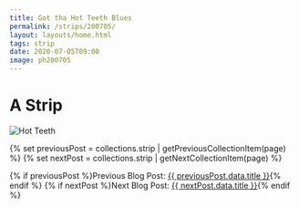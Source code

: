 ```yaml
---
title: Got tha Hot Teeth Blues
permalink: /strips/200705/
layout: layouts/home.html
tags: strip
date: 2020-07-05T09:00
image: ph200705
---
```


# A Strip

<img src="/img/{{ image }}.png" alt="Hot Teeth">

{% set previousPost = collections.strip | getPreviousCollectionItem(page) %}
{% set nextPost = collections.strip | getNextCollectionItem(page) %}

{% if previousPost %}Previous Blog Post: <a href="{{ previousPost.url }}">{{ previousPost.data.title }}</a>{% endif %}
{% if nextPost %}Next Blog Post: <a href="{{ nextPost.url }}">{{ nextPost.data.title }}</a>{% endif %}

